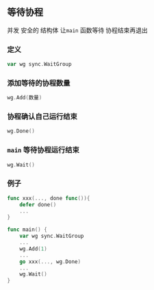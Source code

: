 ##  等待协程
并发 安全的 结构体
让`main` 函数等待 协程结束再退出


###   定义
```go
var wg sync.WaitGroup
```

###   添加等待的协程数量
```go
wg.Add(数量)
```

###   协程确认自己运行结束
```go
wg.Done()
```

###   `main` 等待协程运行结束
```go
wg.Wait()
```

###   例子
```go
func xxx(..., done func()){
	defer done()
	...
}

func main() {
	var wg sync.WaitGroup
	...
	wg.Add(1)
	...
	go xxx(..., wg.Done)
	...
	wg.Wait()
}
```
